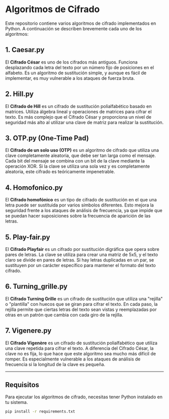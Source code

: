 # Algoritmos de Cifrado

Este repositorio contiene varios algoritmos de cifrado implementados en Python. A continuación se describen brevemente cada uno de los algoritmos:

## 1. Caesar.py
El **Cifrado César** es uno de los cifrados más antiguos. Funciona desplazando cada letra del texto por un número fijo de posiciones en el alfabeto. Es un algoritmo de sustitución simple, y aunque es fácil de implementar, es muy vulnerable a los ataques de fuerza bruta.

## 2. Hill.py
El **Cifrado de Hill** es un cifrado de sustitución polialfabético basado en matrices. Utiliza álgebra lineal y operaciones de matrices para cifrar el texto. Es más complejo que el Cifrado César y proporciona un nivel de seguridad más alto al utilizar una clave de matriz para realizar la sustitución.

## 3. OTP.py (One-Time Pad)
El **Cifrado de un solo uso (OTP)** es un algoritmo de cifrado que utiliza una clave completamente aleatoria, que debe ser tan larga como el mensaje. Cada bit del mensaje se combina con un bit de la clave mediante la operación XOR. Si la clave se utiliza una sola vez y es completamente aleatoria, este cifrado es teóricamente impenetrable.

## 4. Homofonico.py
El **Cifrado homofónico** es un tipo de cifrado de sustitución en el que una letra puede ser sustituida por varios símbolos diferentes. Esto mejora la seguridad frente a los ataques de análisis de frecuencia, ya que impide que se puedan hacer suposiciones sobre la frecuencia de aparición de las letras.

## 5. Play-fair.py
El **Cifrado Playfair** es un cifrado por sustitución digráfica que opera sobre pares de letras. La clave se utiliza para crear una matriz de 5x5, y el texto claro se divide en pares de letras. Si hay letras duplicadas en un par, se sustituyen por un carácter específico para mantener el formato del texto cifrado.

## 6. Turning_grille.py
El **Cifrado Turning Grille** es un cifrado de sustitución que utiliza una "rejilla" o "plantilla" con huecos que se giran para cifrar el texto. En cada paso, la rejilla permite que ciertas letras del texto sean vistas y reemplazadas por otras en un patrón que cambia con cada giro de la rejilla.

## 7. Vigenere.py
El **Cifrado Vigenère** es un cifrado de sustitución polialfabético que utiliza una clave repetida para cifrar el texto. A diferencia del Cifrado César, la clave no es fija, lo que hace que este algoritmo sea mucho más difícil de romper. Es especialmente vulnerable a los ataques de análisis de frecuencia si la longitud de la clave es pequeña.

---

## Requisitos
Para ejecutar los algoritmos de cifrado, necesitas tener Python instalado en tu sistema.

```bash
pip install -r requirements.txt
